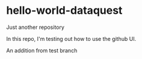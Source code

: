 # hello-world-dataquest
Just another repository

In this repo, I'm testing out how to use the github UI.

An addition from test branch
